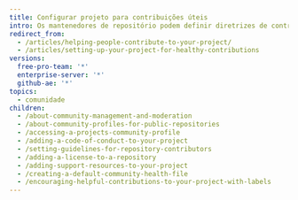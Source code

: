 ```yaml
---
title: Configurar projeto para contribuições úteis
intro: Os mantenedores de repositório podem definir diretrizes de contribuição para ajudar os colaboradores a fazer contribuições relevantes e úteis a um projeto.
redirect_from:
  - /articles/helping-people-contribute-to-your-project/
  - /articles/setting-up-your-project-for-healthy-contributions
versions:
  free-pro-team: '*'
  enterprise-server: '*'
  github-ae: '*'
topics:
  - comunidade
children:
  - /about-community-management-and-moderation
  - /about-community-profiles-for-public-repositories
  - /accessing-a-projects-community-profile
  - /adding-a-code-of-conduct-to-your-project
  - /setting-guidelines-for-repository-contributors
  - /adding-a-license-to-a-repository
  - /adding-support-resources-to-your-project
  - /creating-a-default-community-health-file
  - /encouraging-helpful-contributions-to-your-project-with-labels
---
```


